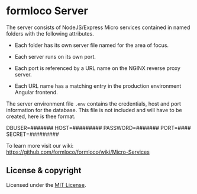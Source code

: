 # formloco Server

The server consists of NodeJS/Express Micro services contained in named folders with the following attributes.

- Each folder has its own server file named for the area of focus.

- Each server runs on its own port. 

- Each port is referenced by a URL name on the NGINX reverse proxy server. 

- Each URL name has a matching entry in the production environment Angular frontend.

The server environment file `.env` contains the credentials, host and port information for the database. This file is not included and will have to be created, here is thee format.

DBUSER=#######
HOST=#########
PASSWORD=#######
PORT=####
SECRET=#########

To learn more visit our wiki: https://github.com/formloco/formloco/wiki/Micro-Services

## License & copyright

Licensed under the [MIT License](LICENSE).